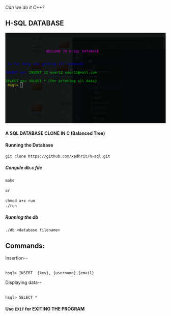 *Can we do it C++?*

## H-SQL DATABASE

<p align="center" >
<img src="./src/ss.png" />
</p>

#### A SQL DATABASE CLONE IN C (Balanced Tree)


#### Running the Database



```
git clone https://github.com/xadhrit/h-sql.git   

```
##### Compile db.c file

```
make

or 

chmod a+x run
./run

```

##### Running the db

```
./db <database filename>

```



## Commands:


Insertion--
```

hsql> INSERT  {key}, {username},{email}

```

Displaying data--

```

hsql> SELECT *

```

#### Use `EXIT` for EXITING THE PROGRAM


 
